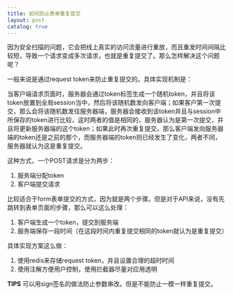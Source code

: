 ```yaml
---
title: 如何防止表单重复提交
layout: post
catalog: true
---
```


因为安全扫描的问题，它会把线上真实的访问流量进行重放，而且重发时间间隔比较短，导致一个请求变成多次请求，也就是重复提交了。那么怎样解决这个问题呢？


一般来说是通过request token来防止重复提交的。具体实现机制是：

当客户端请求页面时，服务器会通过token标签生成一个随机token，并且将该token放置到全局session当中，然后将该随机数发向客户端；如果客户第一次提交，那么会将该随机数发往服务器端，服务器会接收到该token并且与session中所保存的token进行比较，这时两者的值是相同的，服务器认为是第一次提交，并且将更新服务器端的这个token；如果此时再次重复提交，那么客户端发向服务器端的token还是之前的那个，而服务器端的token则已经发生了变化，两者不同，服务器就认为这是重复提交。


这种方式，一个POST请求是分为两步：

1. 服务端分配token
2. 客户端提交请求

比较适合于form表单提交的方式，因为就是两个步骤。但是对于API来说，没有先跳转到表单页面的步骤，那么可以这么处理：

1. 客户端生成一个token，提交到服务端
2. 服务端保存一段时间（在这段时间内重复提交相同的token就认为是重复提交）

具体实现方案这么做：

1. 使用redis来存储request token，并且设置合理的超时时间
2. 使用注解方便用户控制，使用拦截器尽量对应用透明


**TIPS** 可以用sign签名的做法防止参数串改。但是不能防止一模一样重复提交。
